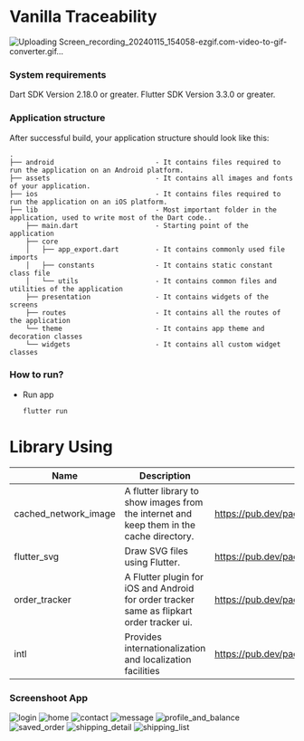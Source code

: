 
# Vanilla Traceability

![Uploading Screen_recording_20240115_154058-ezgif.com-video-to-gif-converter.gif…]()


### System requirements

Dart SDK Version 2.18.0 or greater.
Flutter SDK Version 3.3.0 or greater.

### Application structure
After successful build, your application structure should look like this:
                    
```
.
├── android                         - It contains files required to run the application on an Android platform.
├── assets                          - It contains all images and fonts of your application.
├── ios                             - It contains files required to run the application on an iOS platform.
├── lib                             - Most important folder in the application, used to write most of the Dart code..
    ├── main.dart                   - Starting point of the application
    ├── core
    │   ├── app_export.dart         - It contains commonly used file imports
    │   ├── constants               - It contains static constant class file
    │   └── utils                   - It contains common files and utilities of the application
    ├── presentation                - It contains widgets of the screens
    ├── routes                      - It contains all the routes of the application
    └── theme                       - It contains app theme and decoration classes
    └── widgets                     - It contains all custom widget classes
```
### How to run?

- Run app
  ```
  flutter run
  ```

# Library Using
| Name                 | Description                                                                                                 | Link                                          |
|----------------------|-------------------------------------------------------------------------------------------------------------|-----------------------------------------------|
| cached_network_image | A flutter library to show images from the internet and keep them in the cache directory.                    | https://pub.dev/packages/cached_network_image |
| flutter_svg          | Draw SVG files using Flutter.                                                                               | https://pub.dev/packages/flutter_svg          |
| order_tracker        | A Flutter plugin for iOS and Android for order tracker same as flipkart order tracker ui.                   | https://pub.dev/packages/order_tracker        |
| intl                 | Provides internationalization and localization facilities                                                   | https://pub.dev/packages/intl                 |

### Screenshoot App
![login](https://github.com/primajatnika27/vanilla-traceable/assets/51253537/ca57c443-770b-43a1-87b4-0c064939ab99)
![home](https://github.com/primajatnika27/vanilla-traceable/assets/51253537/29de2fe0-7151-4925-ae0f-5615447beb12)
![contact](https://github.com/primajatnika27/vanilla-traceable/assets/51253537/32cb0c3a-535b-4d08-b3fb-3d43b99f9706)
![message](https://github.com/primajatnika27/vanilla-traceable/assets/51253537/dc7f7ca1-3b8d-4209-8273-1f7557c98a66)
![profile_and_balance](https://github.com/primajatnika27/vanilla-traceable/assets/51253537/66245f69-5ccb-46fc-8b09-cfc852239e67)
![saved_order](https://github.com/primajatnika27/vanilla-traceable/assets/51253537/d316b02f-6d3e-4ada-9bd8-c670628ac67d)
![shipping_detail](https://github.com/primajatnika27/vanilla-traceable/assets/51253537/7dcd4e78-a3e6-43c6-bb8c-24fc816768cd)
![shipping_list](https://github.com/primajatnika27/vanilla-traceable/assets/51253537/5b84c80b-e6e1-47b4-a8ce-31c79a1a56a3)

